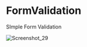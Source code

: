 # FormValidation
SImple Form Validation

![Screenshot_29](https://user-images.githubusercontent.com/19228713/147560034-0e107c56-414f-4357-b153-3b09b7fecd81.png)
